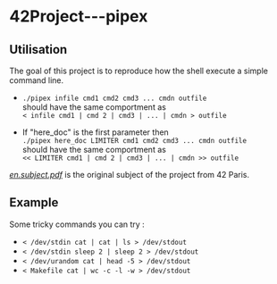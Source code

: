 # 42Project---pipex

## Utilisation

The goal of this project is to reproduce how the shell execute a simple command line.

- ```./pipex infile cmd1 cmd2 cmd3 ... cmdn outfile```  
should have the same comportment as  
```< infile cmd1 | cmd 2 | cmd3 | ... | cmdn > outfile```

- If "here_doc" is the first parameter then  
```./pipex here_doc LIMITER cmd1 cmd2 cmd3 ... cmdn outfile```  
should have the same comportment as  
```<< LIMITER cmd1 | cmd 2 | cmd3 | ... | cmdn >> outfile```

[*en.subject.pdf*](https://github.com/anonylouis/42Project---pipex/blob/main/en.subject.pdf) is the original subject of the project from 42 Paris.

## Example

Some tricky commands you can try :
- `< /dev/stdin cat | cat | ls > /dev/stdout`
- `< /dev/stdin sleep 2 | sleep 2 > /dev/stdout`
- `< /dev/urandom cat | head -5 > /dev/stdout`
- `< Makefile cat | wc -c -l -w > /dev/stdout`

